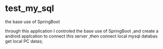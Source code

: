 # test_my_sql
the base use of SpringBoot

through this application I controled the base use of SpringBoot ,and create a android applcation to connect this 
server ,then connect local mysql databas get local PC datas;
